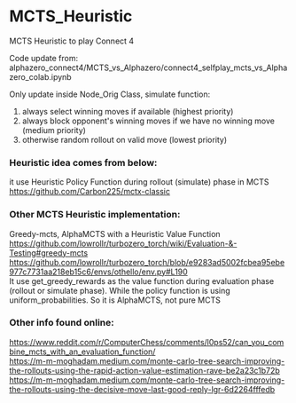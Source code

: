 # MCTS_Heuristic
MCTS Heuristic to play Connect 4  

Code update from:  
alphazero_connect4/MCTS_vs_Alphazero/connect4_selfplay_mcts_vs_Alphazero_colab.ipynb    

Only update inside Node_Orig Class, simulate function:    
1. always select winning moves if available (highest priority)   
2. always block opponent's winning moves if we have no winning move (medium priority)  
3. otherwise random rollout on valid move (lowest priority)  

### Heuristic idea comes from below:  
it use Heuristic Policy Function during rollout (simulate) phase in MCTS  
https://github.com/Carbon225/mctx-classic   

### Other MCTS Heuristic implementation:  
Greedy-mcts, AlphaMCTS with a Heuristic Value Function  
https://github.com/lowrollr/turbozero_torch/wiki/Evaluation-&-Testing#greedy-mcts 
https://github.com/lowrollr/turbozero_torch/blob/e9283ad5002fcbea95ebe977c7731aa218eb15c6/envs/othello/env.py#L190  
It use get_greedy_rewards as the value function during evaluation phase (rollout or simulate phase). While the policy function is using uniform_probabilities. So it is AlphaMCTS, not pure MCTS   

### Other info found online:  
https://www.reddit.com/r/ComputerChess/comments/l0ps52/can_you_combine_mcts_with_an_evaluation_function/   
https://m-m-moghadam.medium.com/monte-carlo-tree-search-improving-the-rollouts-using-the-rapid-action-value-estimation-rave-be2a23c1b72b  
https://m-m-moghadam.medium.com/monte-carlo-tree-search-improving-the-rollouts-using-the-decisive-move-last-good-reply-lgr-6d2264fffedb   

